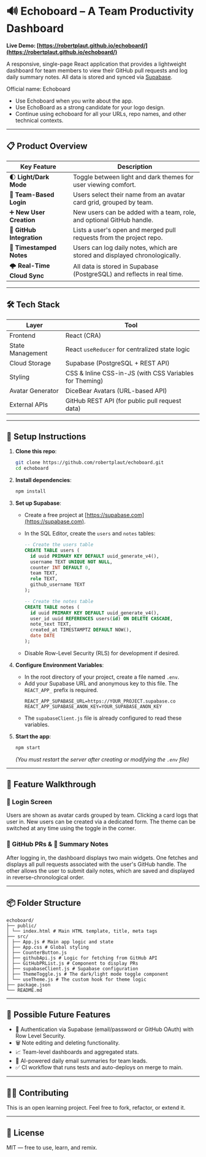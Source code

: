 # 🔊 Echoboard – A Team Productivity Dashboard

**Live Demo: [https://robertplaut.github.io/echoboard/](https://robertplaut.github.io/echoboard/)**

A responsive, single-page React application that provides a lightweight dashboard for team members to view their GitHub pull requests and log daily summary notes. All data is stored and synced via [Supabase](https://supabase.com).

Official name: Echoboard
- Use Echoboard when you write about the app.
- Use EchoBoard as a strong candidate for your logo design.
- Continue using echoboard for all your URLs, repo names, and other technical contexts.

---

## 📋 Product Overview

| Key Feature                | Description                                                                |
| -------------------------- | -------------------------------------------------------------------------- |
| 🌓 **Light/Dark Mode**     | Toggle between light and dark themes for user viewing comfort.             |
| 🔐 **Team-Based Login**    | Users select their name from an avatar card grid, grouped by team.         |
| ➕ **New User Creation**   | New users can be added with a team, role, and optional GitHub handle.      |
| 🐙 **GitHub Integration**  | Lists a user's open and merged pull requests from the project repo.        |
| 📝 **Timestamped Notes**   | Users can log daily notes, which are stored and displayed chronologically. |
| 🌩 **Real-Time Cloud Sync** | All data is stored in Supabase (PostgreSQL) and reflects in real time.     |

---

## 🛠 Tech Stack

| Layer            | Tool                                                    |
| ---------------- | ------------------------------------------------------- |
| Frontend         | React (CRA)                                             |
| State Management | React `useReducer` for centralized state logic          |
| Cloud Storage    | Supabase (PostgreSQL + REST API)                        |
| Styling          | CSS & Inline CSS-in-JS (with CSS Variables for Theming) |
| Avatar Generator | DiceBear Avatars (URL-based API)                        |
| External APIs    | GitHub REST API (for public pull request data)          |

---

## 🔧 Setup Instructions

1.  **Clone this repo**:

    ```bash
    git clone https://github.com/robertplaut/echoboard.git
    cd echoboard
    ```

2.  **Install dependencies**:

    ```bash
    npm install
    ```

3.  **Set up Supabase**:

    - Create a free project at [https://supabase.com](https://supabase.com).
    - In the SQL Editor, create the `users` and `notes` tables:

      ```sql
      -- Create the users table
      CREATE TABLE users (
        id uuid PRIMARY KEY DEFAULT uuid_generate_v4(),
        username TEXT UNIQUE NOT NULL,
        counter INT DEFAULT 0,
        team TEXT,
        role TEXT,
        github_username TEXT
      );

      -- Create the notes table
      CREATE TABLE notes (
        id uuid PRIMARY KEY DEFAULT uuid_generate_v4(),
        user_id uuid REFERENCES users(id) ON DELETE CASCADE,
        note_text TEXT,
        created_at TIMESTAMPTZ DEFAULT NOW(),
        date DATE
      );
      ```

    - Disable Row-Level Security (RLS) for development if desired.

4.  **Configure Environment Variables**:

    - In the root directory of your project, create a file named `.env`.
    - Add your Supabase URL and anonymous key to this file. The `REACT_APP_` prefix is required.
      ```
      REACT_APP_SUPABASE_URL=https://YOUR_PROJECT.supabase.co
      REACT_APP_SUPABASE_ANON_KEY=YOUR_SUPABASE_ANON_KEY
      ```
    - The `supabaseClient.js` file is already configured to read these variables.

5.  **Start the app**:
    ```bash
    npm start
    ```
    _(You must restart the server after creating or modifying the `.env` file)_

---

## 🧪 Feature Walkthrough

### 🧍 Login Screen

Users are shown as avatar cards grouped by team. Clicking a card logs that user in. New users can be created via a dedicated form. The theme can be switched at any time using the toggle in the corner.

### 🐙 GitHub PRs & 📝 Summary Notes

After logging in, the dashboard displays two main widgets. One fetches and displays all pull requests associated with the user's GitHub handle. The other allows the user to submit daily notes, which are saved and displayed in reverse-chronological order.

---

## 📦 Folder Structure

```text
echoboard/
├── public/
│ └── index.html # Main HTML template, title, meta tags
├── src/
│ ├── App.js # Main app logic and state
│ ├── App.css # Global styling
│ ├── CounterButton.js
│ ├── githubApi.js # Logic for fetching from GitHub API
│ ├── GitHubPRList.js # Component to display PRs
│ ├── supabaseClient.js # Supabase configuration
│ ├── ThemeToggle.js # The dark/light mode toggle component
│ └── useTheme.js # The custom hook for theme logic
├── package.json
└── README.md
```

---

## 🚀 Possible Future Features

- 🔑 Authentication via Supabase (email/password or GitHub OAuth) with Row Level Security.
- 🗑️ Note editing and deleting functionality.
- 📈 Team-level dashboards and aggregated stats.
- 🤖 AI-powered daily email summaries for team leads.
- ✅ CI workflow that runs tests and auto-deploys on merge to main.

---

## 👨‍💻 Contributing

This is an open learning project. Feel free to fork, refactor, or extend it.

---

## 📄 License

MIT — free to use, learn, and remix.
